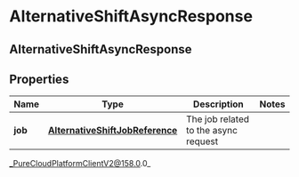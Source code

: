 # AlternativeShiftAsyncResponse

## AlternativeShiftAsyncResponse

## Properties

|Name | Type | Description | Notes|
|------------ | ------------- | ------------- | -------------|
| **job** | [**AlternativeShiftJobReference**](AlternativeShiftJobReference) | The job related to the async request | |



_PureCloudPlatformClientV2@158.0.0_
